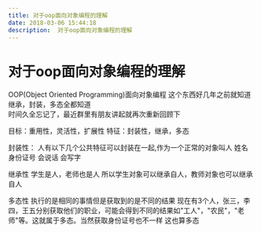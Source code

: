 ```yaml
---
title: 对于oop面向对象编程的理解
date: 2018-03-06 15:44:18  
description:  对于oop面向对象编程的理解
---
```


# 对于oop面向对象编程的理解

OOP(Object  Oriented Programming)面向对象编程
这个东西好几年之前就知道  
继承，封装，多态全都知道  
时间久全忘记了，最近群里有朋友讲起就再次重新回顾下 

目标：重用性，灵活性，扩展性 
特征：封装性，继承，多态

封装性：
人有以下几个公共特征可以封装在一起,作为一个正常的对象叫人
姓名
身份证号
会说话
会写字

继承性
学生是人，老师也是人
所以学生对象可以继承自人，教师对象也可以继承自人

多态性
执行的是相同的事情但是获取到的是不同的结果
现在有3个人，张三，李四，王五分别获取他们的职业，可能会得到不同的结果如"工人"，"农民"，"老师"等。这就属于多态。当然获取身份证号也不一样 这也算多态
